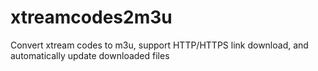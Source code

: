 # xtreamcodes2m3u
Convert xtream codes to m3u, support HTTP/HTTPS link download, and automatically update downloaded files
